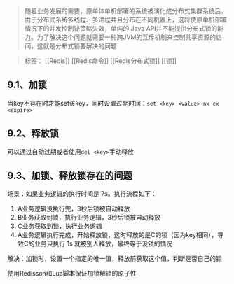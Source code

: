 > 随着业务发展的需要，原单体单机部署的系统被演化成分布式集群系统后，由于分布式系统多线程、多进程并且分布在不同机器上，这将使原单机部署情况下的并发控制铋策略失效，单纯的 Java API并不能提供分布式锁的能力。为了解决这个问题就需要一种跨JVM的互斥机制来控制共享资源的访问，这就是分布式锁要解决的问题

> 标签： [[Redis]] [[Redis命令]] [[Redis分布式锁]] [[锁]] 

## 9.1、加锁

当key不存在时才能set该key，同时设置过期时间：`set <key> <value> nx ex <expire>`

## 9.2、释放锁

可以通过自动过期或者使用`del <key>`手动释放

## 9.3、加锁、释放锁存在的问题

场景：如果业务逻辑的执行时间是 7s。执行流程如下：

1.  A业务逻辑没执行完，3秒后锁被自动释放
2.  B业务获取到锁，执行业务逻辑，3秒后锁被自动释放
3.  C业务获取到锁，执行业务逻辑
4.  A业务逻辑执行完成，开始释放锁，这时释放的是C的锁（因为key相同），导致C的业务只执行 1s 就被别人释放，最终等于没锁的情况

解决：加锁时，设置一个指定的唯一值，释放前获取这个值，判断是否自己的锁

使用Redisson和Lua脚本保证加锁解锁的原子性